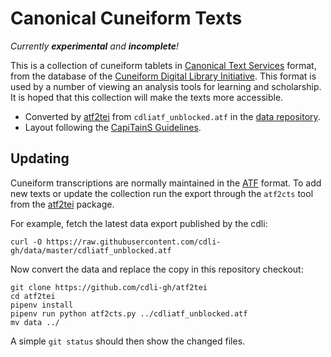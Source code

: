 # Canonical Cuneiform Texts

*Currently __experimental__ and __incomplete__!*

This is a collection of cuneiform tablets in
[Canonical Text Services](http://cite-architecture.org/) format,
from the database of the
[Cuneiform Digital Library Initiative](https://cdli.ucla.edu).
This format is used by a number of viewing an analysis tools
for learning and scholarship. It is hoped that this collection
will make the texts more accessible.

- Converted by [atf2tei](https://github.com/cdli-gh/atf2tei)
  from `cdliatf_unblocked.atf` in the
  [data repository](https://github.com/cdli-gh/data).
- Layout following the [CapiTainS Guidelines](http://capitains.org/pages/guidelines).

## Updating

Cuneiform transcriptions are normally maintained in the
[ATF](http://oracc.museum.upenn.edu/doc/help/editinginatf/primer/) format.
To add new texts or update the collection run the export through
the `atf2cts` tool from the [atf2tei](https://github.com/cdli-gh/atf2tei)
package.

For example, fetch the latest data export published by
the cdli:

```
curl -O https://raw.githubusercontent.com/cdli-gh/data/master/cdliatf_unblocked.atf
```

Now convert the data and replace the copy in this repository checkout:

```
git clone https://github.com/cdli-gh/atf2tei
cd atf2tei
pipenv install
pipenv run python atf2cts.py ../cdliatf_unblocked.atf
mv data ../
```

A simple `git status` should then show the changed files.

